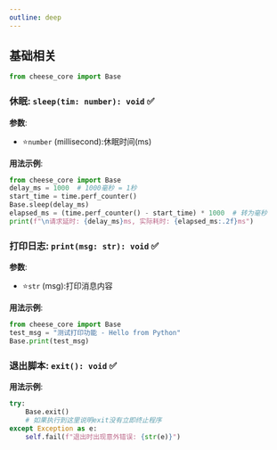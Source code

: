 ```yaml
---
outline: deep
---
```


## 基础相关

```python
from cheese_core import Base
```

### 休眠: `sleep(tim: number): void`  :white_check_mark:

**参数**:

- ⭐`number` (millisecond):休眠时间(ms)

**用法示例**:

```python
from cheese_core import Base
delay_ms = 1000  # 1000毫秒 = 1秒
start_time = time.perf_counter()
Base.sleep(delay_ms)
elapsed_ms = (time.perf_counter() - start_time) * 1000  # 转为毫秒
print(f"\n请求延时: {delay_ms}ms, 实际耗时: {elapsed_ms:.2f}ms")
```

### 打印日志: `print(msg: str): void`  :white_check_mark:

**参数**:

- ⭐`str` (msg):打印消息内容

**用法示例**:

```python
from cheese_core import Base
test_msg = "测试打印功能 - Hello from Python"
Base.print(test_msg)
```

### 退出脚本: `exit(): void`  :white_check_mark:



**用法示例**:

```python
try:
    Base.exit()
    # 如果执行到这里说明exit没有立即终止程序
except Exception as e:
    self.fail(f"退出时出现意外错误: {str(e)}")
```
